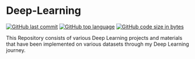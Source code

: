 # Deep-Learning

[![GitHub last commit](https://img.shields.io/github/last-commit/Defcon27/Deep-Learning?color=green&logo=github&style=for-the-badge)](https://github.com/Defcon27/Deep-Learning) 
[![GitHub top language](https://img.shields.io/github/languages/top/Defcon27/Deep-Learning?color=F37626&logo=jupyter&style=for-the-badge)](https://github.com/Defcon27/Deep-Learning) 
[![GitHub code size in bytes](https://img.shields.io/github/languages/code-size/Defcon27/Deep-Learning?color=blue&logo=python&style=for-the-badge)](https:/Defcon27/Deep-Learning)


This Repository consists of various Deep Learning projects and materials that have been implemented on various datasets through my Deep Learning journey.
